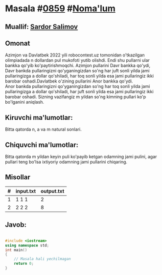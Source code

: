 
<h1>Masala #<a href="https://robocontest.uz/tasks/0859">0859</a> #<a href="https://robocontest.uz/tasks?category=1">Noma'lum</a></h1>
<h2> Muallif: <a href="https://robocontest.uz/profile/ds_forrest">Sardor Salimov</a></h2>
<h2>Omonat</h2>
<p>Azimjon va Davlatbek 2022 yili robocontest.uz tomonidan o'tkazilgan olimpiadada n dollardan pul mukofoti yutib olishdi. Endi shu pullarni ular bankka qo'yib ko'paytirishmoqchi. Azimjon pullarini Davr bankka qo'ydi, Davr bankda pullaringizni qo'yganingizdan so'ng har juft sonli yilda jami pullaringizga a dollar qo'shiladi, har toq sonli yilda esa jami pullaringiz ikki barobar oshadi.Davlatbek o'zining pullarini Anor bankka qo'ydi. Anor bankda pullaringizni qo'yganingizdan so'ng har toq sonli yilda jami pullaringizga a dollar qo'shiladi, har juft sonli yilda esa jami pullaringiz ikki barobar oshadi.
Sizning vazifangiz m yildan so'ng kimning pullari ko'p bo'lganini aniqlash.</p>
<h2>Kiruvchi ma'lumotlar:</h2>
<p>Bitta qatorda n, a va m natural sonlari.</p>
<h2>Chiquvchi ma'lumotlar:</h2>
<p>Bitta qatorda m yildan keyin puli ko'payib ketgan odamning jami pulini, agar pullari teng bo'lsa ixtiyoriy odamning jami pullarini chiqaring.</p>
<h2>Misollar</h2>
<table>
    <thead>
        <tr>
            <th>#</th>
            <th>input.txt</th>
            <th>output.txt</th>
        </tr>
    </thead>
    <tbody>
            <tr>
                <td>1</td>
                <td>1 1 1</td>
                <td>2</td>
            </tr>
            <tr>
                <td>2</td>
                <td>2 2 2</td>
                <td>8</td>
            </tr>
    </tbody>
    </table>
    
<h2>Javob:</h2>

######
```cpp
#include <iostream>
using namespace std;
int main()
{
    // Masala hali yechilmagan
    return 0;
}
```
